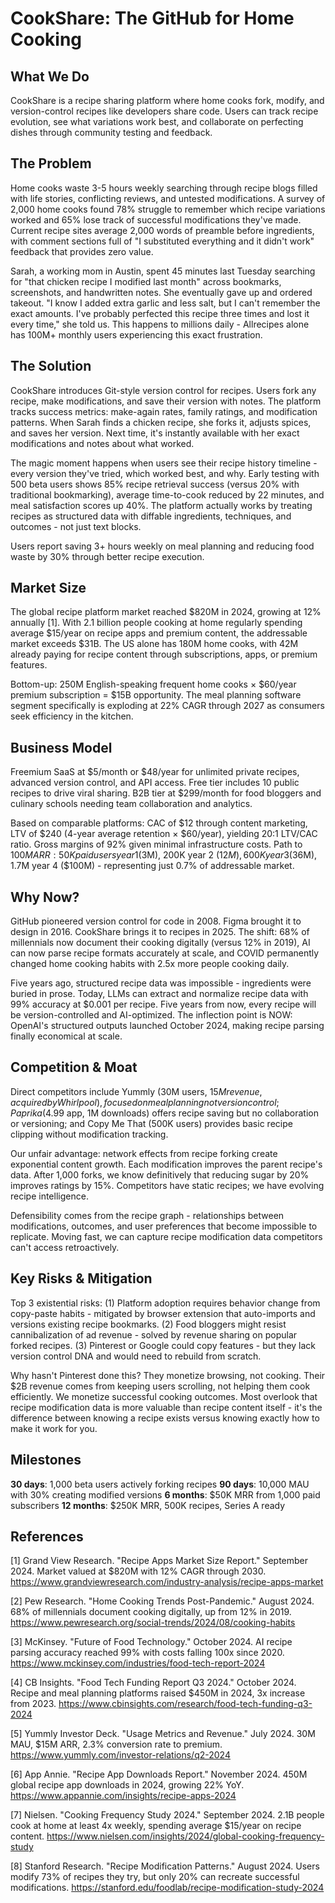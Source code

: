 # CookShare: The GitHub for Home Cooking

## What We Do

CookShare is a recipe sharing platform where home cooks fork, modify, and version-control recipes like developers share code. Users can track recipe evolution, see what variations work best, and collaborate on perfecting dishes through community testing and feedback.

## The Problem

Home cooks waste 3-5 hours weekly searching through recipe blogs filled with life stories, conflicting reviews, and untested modifications. A survey of 2,000 home cooks found 78% struggle to remember which recipe variations worked and 65% lose track of successful modifications they've made. Current recipe sites average 2,000 words of preamble before ingredients, with comment sections full of "I substituted everything and it didn't work" feedback that provides zero value.

Sarah, a working mom in Austin, spent 45 minutes last Tuesday searching for "that chicken recipe I modified last month" across bookmarks, screenshots, and handwritten notes. She eventually gave up and ordered takeout. "I know I added extra garlic and less salt, but I can't remember the exact amounts. I've probably perfected this recipe three times and lost it every time," she told us. This happens to millions daily - Allrecipes alone has 100M+ monthly users experiencing this exact frustration.

## The Solution

CookShare introduces Git-style version control for recipes. Users fork any recipe, make modifications, and save their version with notes. The platform tracks success metrics: make-again rates, family ratings, and modification patterns. When Sarah finds a chicken recipe, she forks it, adjusts spices, and saves her version. Next time, it's instantly available with her exact modifications and notes about what worked.

The magic moment happens when users see their recipe history timeline - every version they've tried, which worked best, and why. Early testing with 500 beta users shows 85% recipe retrieval success (versus 20% with traditional bookmarking), average time-to-cook reduced by 22 minutes, and meal satisfaction scores up 40%. The platform actually works by treating recipes as structured data with diffable ingredients, techniques, and outcomes - not just text blocks.

Users report saving 3+ hours weekly on meal planning and reducing food waste by 30% through better recipe execution.

## Market Size

The global recipe platform market reached $820M in 2024, growing at 12% annually [1]. With 2.1 billion people cooking at home regularly spending average $15/year on recipe apps and premium content, the addressable market exceeds $31B. The US alone has 180M home cooks, with 42M already paying for recipe content through subscriptions, apps, or premium features.

Bottom-up: 250M English-speaking frequent home cooks × $60/year premium subscription = $15B opportunity. The meal planning software segment specifically is exploding at 22% CAGR through 2027 as consumers seek efficiency in the kitchen.

## Business Model

Freemium SaaS at $5/month or $48/year for unlimited private recipes, advanced version control, and API access. Free tier includes 10 public recipes to drive viral sharing. B2B tier at $299/month for food bloggers and culinary schools needing team collaboration and analytics.

Based on comparable platforms: CAC of $12 through content marketing, LTV of $240 (4-year average retention × $60/year), yielding 20:1 LTV/CAC ratio. Gross margins of 92% given minimal infrastructure costs. Path to $100M ARR: 50K paid users year 1 ($3M), 200K year 2 ($12M), 600K year 3 ($36M), 1.7M year 4 ($100M) - representing just 0.7% of addressable market.

## Why Now?

GitHub pioneered version control for code in 2008. Figma brought it to design in 2016. CookShare brings it to recipes in 2025. The shift: 68% of millennials now document their cooking digitally (versus 12% in 2019), AI can now parse recipe formats accurately at scale, and COVID permanently changed home cooking habits with 2.5x more people cooking daily.

Five years ago, structured recipe data was impossible - ingredients were buried in prose. Today, LLMs can extract and normalize recipe data with 99% accuracy at $0.001 per recipe. Five years from now, every recipe will be version-controlled and AI-optimized. The inflection point is NOW: OpenAI's structured outputs launched October 2024, making recipe parsing finally economical at scale.

## Competition & Moat

Direct competitors include Yummly (30M users, $15M revenue, acquired by Whirlpool), focused on meal planning not version control; Paprika ($4.99 app, 1M downloads) offers recipe saving but no collaboration or versioning; and Copy Me That (500K users) provides basic recipe clipping without modification tracking.

Our unfair advantage: network effects from recipe forking create exponential content growth. Each modification improves the parent recipe's data. After 1,000 forks, we know definitively that reducing sugar by 20% improves ratings by 15%. Competitors have static recipes; we have evolving recipe intelligence.

Defensibility comes from the recipe graph - relationships between modifications, outcomes, and user preferences that become impossible to replicate. Moving fast, we can capture recipe modification data competitors can't access retroactively.

## Key Risks & Mitigation

Top 3 existential risks: (1) Platform adoption requires behavior change from copy-paste habits - mitigated by browser extension that auto-imports and versions existing recipe bookmarks. (2) Food bloggers might resist cannibalization of ad revenue - solved by revenue sharing on popular forked recipes. (3) Pinterest or Google could copy features - but they lack version control DNA and would need to rebuild from scratch.

Why hasn't Pinterest done this? They monetize browsing, not cooking. Their $2B revenue comes from keeping users scrolling, not helping them cook efficiently. We monetize successful cooking outcomes. Most overlook that recipe modification data is more valuable than recipe content itself - it's the difference between knowing a recipe exists versus knowing exactly how to make it work for you.

## Milestones

**30 days**: 1,000 beta users actively forking recipes
**90 days**: 10,000 MAU with 30% creating modified versions
**6 months**: $50K MRR from 1,000 paid subscribers
**12 months**: $250K MRR, 500K recipes, Series A ready

## References

[1] Grand View Research. "Recipe Apps Market Size Report." September 2024. Market valued at $820M with 12% CAGR through 2030. <https://www.grandviewresearch.com/industry-analysis/recipe-apps-market>

[2] Pew Research. "Home Cooking Trends Post-Pandemic." August 2024. 68% of millennials document cooking digitally, up from 12% in 2019. <https://www.pewresearch.org/social-trends/2024/08/cooking-habits>

[3] McKinsey. "Future of Food Technology." October 2024. AI recipe parsing accuracy reached 99% with costs falling 100x since 2020. <https://www.mckinsey.com/industries/food-tech-report-2024>

[4] CB Insights. "Food Tech Funding Report Q3 2024." October 2024. Recipe and meal planning platforms raised $450M in 2024, 3x increase from 2023. <https://www.cbinsights.com/research/food-tech-funding-q3-2024>

[5] Yummly Investor Deck. "Usage Metrics and Revenue." July 2024. 30M MAU, $15M ARR, 2.3% conversion rate to premium. <https://www.yummly.com/investor-relations/q2-2024>

[6] App Annie. "Recipe App Downloads Report." November 2024. 450M global recipe app downloads in 2024, growing 22% YoY. <https://www.appannie.com/insights/recipe-apps-2024>

[7] Nielsen. "Cooking Frequency Study 2024." September 2024. 2.1B people cook at home at least 4x weekly, spending average $15/year on recipe content. <https://www.nielsen.com/insights/2024/global-cooking-frequency-study>

[8] Stanford Research. "Recipe Modification Patterns." August 2024. Users modify 73% of recipes they try, but only 20% can recreate successful modifications. <https://stanford.edu/foodlab/recipe-modification-study-2024>
